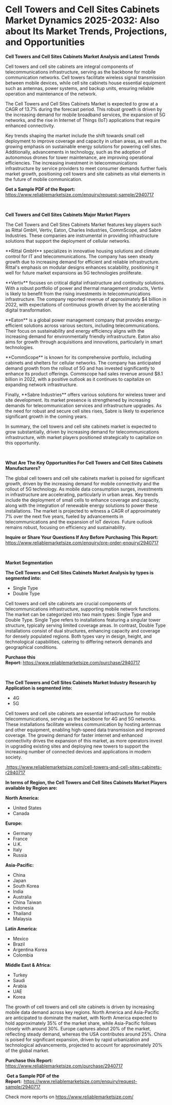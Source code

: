 <p><h1>Cell Towers and Cell Sites Cabinets Market Dynamics 2025-2032: Also about Its Market Trends, Projections, and Opportunities</h1></p><p><strong>Cell Towers and Cell Sites Cabinets Market Analysis and Latest Trends</strong></p>
<p><p>Cell towers and cell site cabinets are integral components of telecommunications infrastructure, serving as the backbone for mobile communication networks. Cell towers facilitate wireless signal transmission between mobile devices, while cell site cabinets house essential equipment such as antennas, power systems, and backup units, ensuring reliable operation and maintenance of the network.</p><p>The Cell Towers and Cell Sites Cabinets Market is expected to grow at a CAGR of 13.7% during the forecast period. This robust growth is driven by the increasing demand for mobile broadband services, the expansion of 5G networks, and the rise in Internet of Things (IoT) applications that require enhanced connectivity. </p><p>Key trends shaping the market include the shift towards small cell deployment to improve coverage and capacity in urban areas, as well as the growing emphasis on sustainable energy solutions for powering cell sites. Additionally, advancements in technology, such as the adoption of autonomous drones for tower maintenance, are improving operational efficiencies. The increasing investment in telecommunications infrastructure by service providers to meet consumer demands further fuels market growth, positioning cell towers and site cabinets as vital elements in the future of mobile communication.</p></p>
<p><strong>Get a Sample PDF of the Report:&nbsp;</strong> <a href="https://www.reliablemarketsize.com/enquiry/request-sample/2940717?utm_campaign=3298&utm_medium=2&utm_source=Github&utm_content=ia&utm_term=15032025&utm_id=cell-towers-and-cell-sites-cabinets">https://www.reliablemarketsize.com/enquiry/request-sample/2940717</a></p>
<p>&nbsp;</p>
<p><strong>Cell Towers and Cell Sites Cabinets Major Market Players</strong></p>
<p><p>The Cell Towers and Cell Sites Cabinets Market features key players such as Rittal GmbH, Vertiv, Eaton, Charles Industries, CommScope, and Sabre Industries. These companies are instrumental in providing infrastructure solutions that support the deployment of cellular networks.</p><p>**Rittal GmbH** specializes in innovative housing solutions and climate control for IT and telecommunications. The company has seen steady growth due to increasing demand for efficient and reliable infrastructure. Rittal's emphasis on modular designs enhances scalability, positioning it well for future market expansions as 5G technologies proliferate.</p><p>**Vertiv** focuses on critical digital infrastructure and continuity solutions. With a robust portfolio of power and thermal management products, Vertiv is likely to benefit from the rising investments in telecommunications infrastructure. The company reported revenue of approximately $4 billion in 2022, with expectations of continuous growth driven by the accelerating digital transformation.</p><p>**Eaton** is a global power management company that provides energy-efficient solutions across various sectors, including telecommunications. Their focus on sustainability and energy efficiency aligns with the increasing demand for environmentally friendly infrastructure. Eaton also aims for growth through acquisitions and innovations, particularly in smart technologies.</p><p>**CommScope** is known for its comprehensive portfolio, including cabinets and shelters for cellular networks. The company has anticipated demand growth from the rollout of 5G and has invested significantly to enhance its product offerings. Commscope had sales revenue around $8.1 billion in 2022, with a positive outlook as it continues to capitalize on expanding network infrastructure.</p><p>Finally, **Sabre Industries** offers various solutions for wireless tower and site development. Its market presence is strengthened by increasing demands for telecommunication services and infrastructure upgrades. As the need for robust and secure cell sites rises, Sabre is likely to experience significant growth in the coming years.</p><p>In summary, the cell towers and cell site cabinets market is expected to grow substantially, driven by increasing demand for telecommunications infrastructure, with market players positioned strategically to capitalize on this opportunity.</p></p>
<p>&nbsp;</p>
<p><strong>What Are The Key Opportunities For Cell Towers and Cell Sites Cabinets Manufacturers?</strong></p>
<p><p>The global cell towers and cell site cabinets market is poised for significant growth, driven by the increasing demand for mobile connectivity and the rollout of 5G technology. As mobile data consumption surges, investments in infrastructure are accelerating, particularly in urban areas. Key trends include the deployment of small cells to enhance coverage and capacity, along with the integration of renewable energy solutions to power these installations. The market is projected to witness a CAGR of approximately 7% over the next five years, fueled by advancements in telecommunications and the expansion of IoT devices. Future outlook remains robust, focusing on efficiency and sustainability.</p></p>
<p><strong>Inquire or Share Your Questions If Any Before Purchasing This Report:</strong> <a href="https://www.reliablemarketsize.com/enquiry/pre-order-enquiry/2940717?utm_campaign=3298&utm_medium=2&utm_source=Github&utm_content=ia&utm_term=15032025&utm_id=cell-towers-and-cell-sites-cabinets">https://www.reliablemarketsize.com/enquiry/pre-order-enquiry/2940717</a></p>
<p>&nbsp;</p>
<p><strong>Market Segmentation</strong></p>
<p><strong>The Cell Towers and Cell Sites Cabinets Market Analysis by types is segmented into:</strong></p>
<p><ul><li>Single Type</li><li>Double Type</li></ul></p>
<p><p>Cell towers and cell site cabinets are crucial components of telecommunications infrastructure, supporting mobile network functions. The market can be categorized into two main types: Single Type and Double Type. Single Type refers to installations featuring a singular tower structure, typically serving limited coverage areas. In contrast, Double Type installations consist of dual structures, enhancing capacity and coverage for densely populated regions. Both types vary in design, height, and technological capabilities, catering to differing network demands and geographical conditions.</p></p>
<p><strong>Purchase this Report:&nbsp;</strong><a href="https://www.reliablemarketsize.com/purchase/2940717?utm_campaign=3298&utm_medium=2&utm_source=Github&utm_content=ia&utm_term=15032025&utm_id=cell-towers-and-cell-sites-cabinets">https://www.reliablemarketsize.com/purchase/2940717</a></p>
<p>&nbsp;</p>
<p><strong>The Cell Towers and Cell Sites Cabinets Market Industry Research by Application is segmented into:</strong></p>
<p><ul><li>4G</li><li>5G</li></ul></p>
<p><p>Cell towers and cell site cabinets are essential infrastructure for mobile telecommunications, serving as the backbone for 4G and 5G networks. These installations facilitate wireless communication by hosting antennas and other equipment, enabling high-speed data transmission and improved coverage. The growing demand for faster internet and enhanced connectivity drives the expansion of this market, as more operators invest in upgrading existing sites and deploying new towers to support the increasing number of connected devices and applications in modern society.</p></p>
<p><a href="https://www.reliablemarketsize.com/cell-towers-and-cell-sites-cabinets-r2940717?utm_campaign=3298&utm_medium=2&utm_source=Github&utm_content=ia&utm_term=15032025&utm_id=cell-towers-and-cell-sites-cabinets">&nbsp;https://www.reliablemarketsize.com/cell-towers-and-cell-sites-cabinets-r2940717</a></p>
<p><strong>In terms of Region, the Cell Towers and Cell Sites Cabinets Market Players available by Region are:</strong></p>
<p>
    <p> <strong> North America: </strong>
        <ul>
            <li>United States</li>
            <li>Canada</li>
        </ul>
        </p> 
    <p> <strong> Europe: </strong>
        <ul>
            <li>Germany</li>
            <li>France</li>
            <li>U.K.</li>
            <li>Italy</li>
            <li>Russia</li>
        </ul>
        </p> 
    <p> <strong> Asia-Pacific: </strong>
        <ul>
            <li>China</li>
            <li>Japan</li>
            <li>South Korea</li>
            <li>India</li>
            <li>Australia</li>
            <li>China Taiwan</li>
            <li>Indonesia</li>
            <li>Thailand</li>
            <li>Malaysia</li>
        </ul>
        </p> 
    <p> <strong> Latin America: </strong>
        <ul>
            <li>Mexico</li>
            <li>Brazil</li>
            <li>Argentina Korea</li>
            <li>Colombia</li>
        </ul>
        </p> 
    <p> <strong> Middle East & Africa: </strong>
        <ul>
            <li>Turkey</li>
            <li>Saudi</li>
            <li>Arabia</li>
            <li>UAE</li>
            <li>Korea</li>
        </ul>
    </p>
    </p>
<p><p>The growth of cell towers and cell site cabinets is driven by increasing mobile data demand across key regions. North America and Asia-Pacific are anticipated to dominate the market, with North America expected to hold approximately 35% of the market share, while Asia-Pacific follows closely with around 30%. Europe captures about 20% of the market, reflecting steady demand, whereas the USA contributes around 25%. China is poised for significant expansion, driven by rapid urbanization and technological advancements, projected to account for approximately 20% of the global market.</p></p>
<p><strong>Purchase this Report: </strong><a href="https://www.reliablemarketsize.com/purchase/2940717?utm_campaign=3298&utm_medium=2&utm_source=Github&utm_content=ia&utm_term=15032025&utm_id=cell-towers-and-cell-sites-cabinets">https://www.reliablemarketsize.com/purchase/2940717</a></p>
<p>&nbsp;<strong>Get a Sample PDF of the Report:&nbsp;&nbsp;</strong><a href="https://www.reliablemarketsize.com/enquiry/request-sample/2940717?utm_campaign=3298&utm_medium=2&utm_source=Github&utm_content=ia&utm_term=15032025&utm_id=cell-towers-and-cell-sites-cabinets">https://www.reliablemarketsize.com/enquiry/request-sample/2940717</a></p>
<p><strong></strong></p>
<p>Check more reports on <a href="https://www.reliablemarketsize.com/?utm_campaign=3298&utm_medium=2&utm_source=Github&utm_content=ia&utm_term=15032025&utm_id=cell-towers-and-cell-sites-cabinets">https://www.reliablemarketsize.com/</a></p>